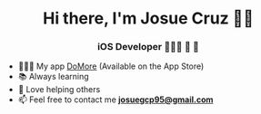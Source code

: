 <h1 align="center">Hi there, I'm Josue Cruz 👋🏽</h1>
<h3 align="center">iOS Developer 👨🏽‍💻 📱 </h3>

- 👨🏽‍💻 My app [DoMore](https://apps.apple.com/us/app/domore/id6444235740) (Available on the App Store)
- 📚 Always learning 
- 🤝 Love helping others 
- 📫 Feel free to contact me  **josuegcp95@gmail.com**
